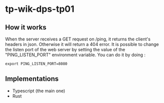 # tp-wik-dps-tp01
## How it works
When the server receives a GET request on /ping, it returns the client's headers in json. Otherwise it will return a 404 error.
It is possible to change the listen port of the web server by setting the value of the "PING_LISTEN_PORT" environment variable. 
You can do it by doing :
```
export PING_LISTEN_PORT=8080
```
## Implementations
- Typescript (the main one)
- Rust
